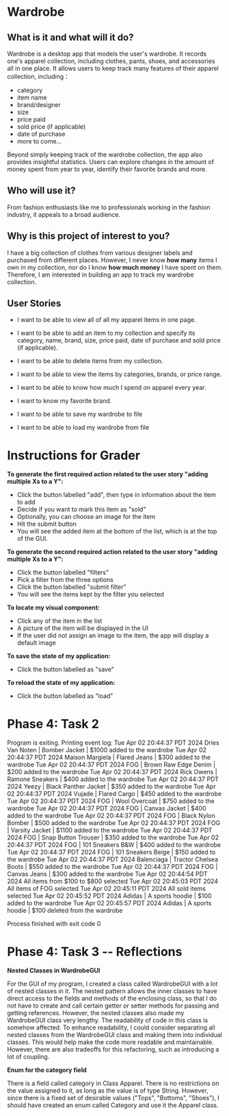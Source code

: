 
# Wardrobe 
## What is it and what will it do?
Wardrobe is a desktop app that models the user's wardrobe. It records one's apparel collection, 
including clothes, pants, shoes, and accessories all in one place.
It allows users to keep track many features of their apparel collection, including：

- category
- item name
- brand/designer
- size
- price paid
- sold price (if applicable)
- date of purchase
- more to come...

Beyond simply keeping track of the wardrobe collection, the app also provides insightful 
statistics. Users can explore changes in the amount of money spent from year to year, 
identify their favorite brands and more.

## Who will use it?
From fashion enthusiasts like me to professionals working 
in the fashion industry, it appeals to a broad audience.

## Why is this project of interest to you? 
I have a big collection of clothes from various designer labels and purchased from different places. 
However, I never know **how many** items I own in my collection, 
nor do I know **how much money** I have spent on them. 
Therefore, I am interested in building an app to track my wardrobe collection.

## User Stories
- I want to be able to view all of all my apparel items in one page.
- I want to be able to add an item to my collection and specify its category, name, brand, size, price paid, date of purchase and sold price (if applicable).
- I want to be able to delete items from my collection.
- I want to be able to view the items by categories, brands, or price range.
- I want to be able to know how much I spend on apparel every year.
- I want to know my favorite brand.

- I want to be able to save my wardrobe to file
- I want to be able to load my wardrobe from file


# Instructions for Grader

**To generate the first required action related to the user story "adding multiple Xs to a Y":**
- Click the button labelled "add", then type in information about the item to add
- Decide if you want to mark this item as "sold"
- Optionally, you can choose an image for the item
- Hit the submit button
- You will see the added item at the bottom of the list, which is at the top of the GUI.

**To generate the second required action related to the user story "adding multiple Xs to a Y":**
- Click the button labelled "filters"
- Pick a filter from the three options
- Click the button labelled "submit filter"
- You will see the items kept by the filter you selected

**To locate my visual component:**
- Click any of the item in the list
- A picture of the item will be displayed in the UI
- If the user did not assign an image to the item, the app will display a default image

**To save the state of my application:**
- Click the button labelled as "save"

**To reload the state of my application:**
- Click the button labelled as "load"

# Phase 4: Task 2
Program is exiting. Printing event log:
Tue Apr 02 20:44:37 PDT 2024
Dries Van Noten | Bomber Jacket | $1000 added to the wardrobe
Tue Apr 02 20:44:37 PDT 2024
Maison Margiela | Flared Jeans | $300 added to the wardrobe
Tue Apr 02 20:44:37 PDT 2024
FOG | Brown Raw Edge Denim | $200 added to the wardrobe
Tue Apr 02 20:44:37 PDT 2024
Rick Owens | Ramone Sneakers | $400 added to the wardrobe
Tue Apr 02 20:44:37 PDT 2024
Yeezy | Black Panther Jacket | $350 added to the wardrobe
Tue Apr 02 20:44:37 PDT 2024
Vujade | Flared Cargo | $450 added to the wardrobe
Tue Apr 02 20:44:37 PDT 2024
FOG | Wool Overcoat | $750 added to the wardrobe
Tue Apr 02 20:44:37 PDT 2024
FOG | Canvas Jacket | $400 added to the wardrobe
Tue Apr 02 20:44:37 PDT 2024
FOG | Black Nylon Bomber | $500 added to the wardrobe
Tue Apr 02 20:44:37 PDT 2024
FOG | Varsity Jacket | $1100 added to the wardrobe
Tue Apr 02 20:44:37 PDT 2024
FOG | Snap Button Trouser | $350 added to the wardrobe
Tue Apr 02 20:44:37 PDT 2024
FOG | 101 Sneakers B&W | $400 added to the wardrobe
Tue Apr 02 20:44:37 PDT 2024
FOG | 101 Sneakers Beige | $150 added to the wardrobe
Tue Apr 02 20:44:37 PDT 2024
Balenciaga | Tractor Chelsea Boots | $550 added to the wardrobe
Tue Apr 02 20:44:37 PDT 2024
FOG | Canvas Jeans | $300 added to the wardrobe
Tue Apr 02 20:44:54 PDT 2024
All items from $100 to $800 selected
Tue Apr 02 20:45:03 PDT 2024
All items of FOG selected
Tue Apr 02 20:45:11 PDT 2024
All sold items selected
Tue Apr 02 20:45:52 PDT 2024
Adidas | A sports hoodie | $100 added to the wardrobe
Tue Apr 02 20:45:57 PDT 2024
Adidas | A sports hoodie | $100 deleted from the wardrobe

Process finished with exit code 0

# Phase 4: Task 3 -- Reflections

**Nested Classes in WardrobeGUI**

For the GUI of my program, I created a class called WardrobeGUI with a lot of nested classes in it. 
The nested pattern allows the inner classes to have direct access to the fields and methods of the enclosing class, 
so that I do not have to create and call certain getter or setter methods for passing and getting references.
However, the nested classes also made my WardrobeGUI class very lengthy. The readability of code in 
this class is somehow affected. 
To enhance readability, I could consider separating all nested classes from the WardrobeGUI class 
and making them into individual classes. This would help make the code more readable and maintainable. 
However, there are also tradeoffs for this refactoring, such as introducing a lot of coupling.

**Enum for the category field**

There is a field called category in Class Apparel. There is no restrictions on the value assigned to it, 
as long as the value is of type String. However, since there is a fixed set of desirable values
("Tops", "Bottoms", "Shoes"), I should have created an enum called Category and use it the Apparel class.


